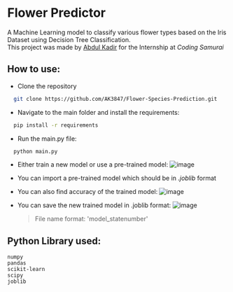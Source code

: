 # Flower Predictor
A Machine Learning model to classify various flower types based on the Iris Dataset using Decision Tree Classification.<br>
This project was made by [Abdul Kadir](https://github.com/AK3847) for the Internship at *Coding Samurai*

## How to use: 
- Clone the repository
  
```bash
  git clone https://github.com/AK3847/Flower-Species-Prediction.git
```
- Navigate to the main folder and install the requirements:
```bash
  pip install -r requirements
```
- Run the main.py file:
```bash
  python main.py
```
- Either train a new model or use a pre-trained model:
  ![image](https://github.com/AK3847/Flower-Species-Prediction/assets/94222544/1888c3b0-1a5c-42fc-bd39-83abb3753358)

- You can import a pre-trained model which should be in _.joblib_ format
- You can also find accuracy of the trained model:
 ![image](https://github.com/AK3847/Flower-Species-Prediction/assets/94222544/6c90a2d3-7154-41f8-b98b-893aa34fc601)
- You can save the new trained model in .joblib format:
  ![image](https://github.com/AK3847/Flower-Species-Prediction/assets/94222544/d53cea6c-6b21-4782-a97e-3d4f9a1995cb)
  > File name format: 'model_statenumber'

## Python Library used:
```
numpy
pandas
scikit-learn
scipy
joblib

```

